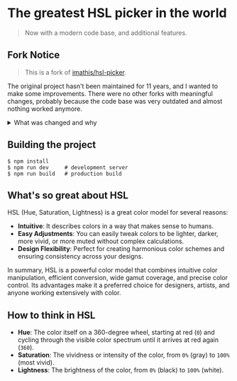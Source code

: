 # The greatest HSL picker in the world
> Now with a modern code base, and additional features.

## Fork Notice
> This is a fork of [imathis/hsl-picker](https://github.com/imathis/hsl-picker).  

The original project hasn't been maintained for 11 years, and I wanted to make some improvements. There were no other forks with meaningful changes, probably because the code base was very outdated and almost nothing worked anymore.

<details>
  <summary>What was changed and why</summary>

  ### TLDR
  This is now a **modern**, runtime **dependency-free**, and **maintainable** version of the original project. It's **ready for the future** and can be easily extended and improved upon.

  ### Overview
  Our main goal was to - first off - make the project build again. But we also wanted to modernize the code base, remove unnecessary dependencies, and make it fit for the future.

  This is an amazing project that deserves to be maintained and used by people. It's a great tool for designers and developers alike, and we wanted to make sure it stays that way.

  ### Details
  - Modernized codebase
    - Removed jQuery, Underscore, Backbone... all gone
    - Migrated all Backbone models and views to plain classes
    - Migrated all CoffeeScript to TypeScript
    - Refactored large parts of the code
  - Modernized styling
    - Removed Compass (very outdated)
    - Removed lots of unnecessary scss rules
    - Removed unnecessary width constraints
    - Migrated the layout to flexbox
  - Modernized tooling
    - Integrated biome for linting and formatting
    - Replaced guard with parcel for a modern build process

</details>

## Building the project

```shell
$ npm install
$ npm run dev     # development server
$ npm run build   # production build
```

## What's so great about HSL

HSL (Hue, Saturation, Lightness) is a great color model for several reasons:

- **Intuitive**: It describes colors in a way that makes sense to humans.
- **Easy Adjustments**: You can easily tweak colors to be lighter, darker, more vivid, or more muted without complex calculations.
- **Design Flexibility**: Perfect for creating harmonious color schemes and ensuring consistency across your designs.

In summary, HSL is a powerful color model that combines intuitive color manipulation, efficient conversion, wide gamut coverage, and precise color control. Its advantages make it a preferred choice for designers, artists, and anyone working extensively with color.

## How to think in HSL

- **Hue**: The color itself on a 360-degree wheel, starting at red (`0`) and cycling through the visible color spectrum until it arrives at red again (`360`).
- **Saturation**: The vividness or intensity of the color, from `0%` (gray) to `100%` (most vivid).
- **Lightness**: The brightness of the color, from `0%` (black) to `100%` (white).
